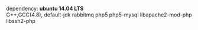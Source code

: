 dependency: 
**ubuntu 14.04 LTS**  
G++,GCC(4.8),
default-jdk 
rabbitmq 
php5 
php5-mysql 
libapache2-mod-php 
libssh2-php
